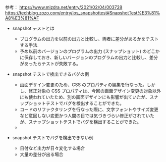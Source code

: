 参考：
https://www.mizdra.net/entry/2021/02/04/003728
https://techblog.zozo.com/entry/ios_snapshottest#SnapshotTest%E3%81%A8%E3%81%AF

- snapshot テストとは

  - プログラムの出力を以前の出力と比較し、両者に差分があるかをテストする手法.
  - 予め以前のバージョンのプログラムの出力 (スナップショット) のどこかに保存しておき、新しいバージョンのプログラムの出力と比較し、差分があったらテストが失敗する。

- snapshot テストで検出できるバグの例

  - 画面デザイン変更のため、CSS のプロパティの編集を行なった。しかし、修正対象の CSS プロパティは、今回の画面デザイン変更の対象以外にも使われていたため、別の画面デザインにも影響が出ていたが、スナップショットテストでバグを検出することができた。
  - コードのリファクタリングを行なった際に、文字フォントやサイズ変更など意図しない変更かつ人間の目では気づきづらい修正がされていたが、スナップショットテストでバグを検出することができた。
  -

- snapshot テストでバグを検出できない例
  - 日付など出力が日々変化する場合
  - 大量の差分が出る場合
